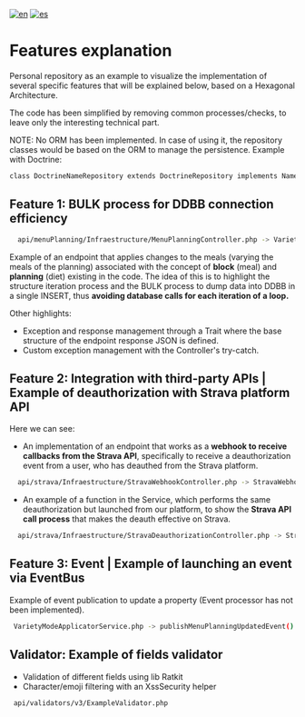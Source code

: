 [![en](https://img.shields.io/badge/lang-en-blue.svg)](https://github.com/pmdavid/nutritional-planning-example/blob/master/README.md)
[![es](https://img.shields.io/badge/lang-es-red.svg)](https://github.com/pmdavid/nutritional-planning-example/blob/master/README.es.md)

# Features explanation

Personal repository as an example to visualize the implementation of several specific features that will be explained below, based on a Hexagonal Architecture.

The code has been simplified by removing common processes/checks, to leave only the interesting technical part.

NOTE: No ORM has been implemented. In case of using it, the repository classes would be based on the ORM to manage the persistence. Example with Doctrine:

```bash
class DoctrineNameRepository extends DoctrineRepository implements NameRepositoryInterface
```

## Feature 1: BULK process for DDBB connection efficiency

```bash
  api/menuPlanning/Infraestructure/MenuPlanningController.php -> VarietyModeSwitcher.php -> RecipeRecalculatorService.php
```

Example of an endpoint that applies changes to the meals (varying the meals of the planning) associated with the concept of **block** (meal) and **planning** (diet) existing in the code. The idea of this is to highlight the structure iteration process and the BULK process to dump data into DDBB in a single INSERT, thus **avoiding database calls for each iteration of a loop.**

Other highlights:

- Exception and response management through a Trait where the base structure of the endpoint response JSON is defined.
- Custom exception management with the Controller's try-catch.

## Feature 2: Integration with third-party APIs | Example of deauthorization with Strava platform API

Here we can see:

- An implementation of an endpoint that works as a **webhook to receive callbacks from the Strava API**, specifically to receive a deauthorization event from a user, who has deauthed from the Strava platform.

```bash
  api/strava/Infraestructure/StravaWebhookController.php -> StravaWebhookHandler.php -> StravaDeauthorizationService.php
```

- An example of a function in the Service, which performs the same deauthorization but launched from our platform, to show the **Strava API call process** that makes the deauth effective on Strava.

```bash
  api/strava/Infraestructure/StravaDeauthorizationController.php -> StravaDeauthorizationService.php
```

## Feature 3: Event | Example of launching an event via EventBus

Example of event publication to update a property (Event processor has not been implemented).

```bash
 VarietyModeApplicatorService.php -> publishMenuPlanningUpdatedEvent()
```


## Validator: Example of fields validator

- Validation of different fields using lib Ratkit
- Character/emoji filtering with an XssSecurity helper

```bash
 api/validators/v3/ExampleValidator.php
```


